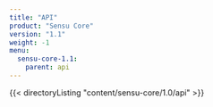 ```yaml
---
title: "API"
product: "Sensu Core"
version: "1.1"
weight: -1
menu: 
  sensu-core-1.1:
    parent: api
---
```


{{< directoryListing "content/sensu-core/1.0/api" >}}
